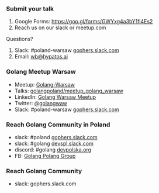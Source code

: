 ### Submit your talk

1. Google Forms: https://goo.gl/forms/GWYxg4a3bY1fl4Es2
2. Reach us on our slack or meetup.com

Questions?

1. Slack: #poland-warsaw [gophers.slack.com](https://gophers.slack.com)
2. Email: wb@hypatos.ai

### Golang Meetup Warsaw

- Meetup: [Golang-Warsaw](https://www.meetup.com/Golang-Warsaw/)
- Talks: [golangpoland/meetup_golang_warsaw](https://github.com/golangpoland/meetup_golang_warsaw)
- LinkedIn: [Golang Warsaw Meetup](https://www.linkedin.com/company/golang-warsaw-meetup)
- Twitter: [@golangwaw](https://twitter.com/golangwaw)
- Slack: #poland-warsaw [gophers.slack.com](https://gophers.slack.com)

### Reach Golang Community in Poland

- slack: #poland [gophers.slack.com](https://gophers.slack.com)
- slack: #golang [devspl.slack.com](https://devspl.slack.com)
- discord: #golang [devpolska.org](https://devpolska.org)
- FB: [Golang Polang Group](https://www.facebook.com/groups/1278049882223829/)

### Reach Golang Community

- slack: gophers.slack.com
